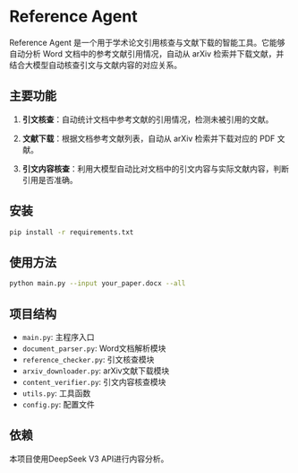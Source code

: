 # Reference Agent

Reference Agent 是一个用于学术论文引用核查与文献下载的智能工具。它能够自动分析 Word 文档中的参考文献引用情况，自动从 arXiv 检索并下载文献，并结合大模型自动核查引文与文献内容的对应关系。

## 主要功能

1. **引文核查**：自动统计文档中参考文献的引用情况，检测未被引用的文献。

2. **文献下载**：根据文档参考文献列表，自动从 arXiv 检索并下载对应的 PDF 文献。

3. **引文内容核查**：利用大模型自动比对文档中的引文内容与实际文献内容，判断引用是否准确。

## 安装

```bash
pip install -r requirements.txt
```

## 使用方法

```bash
python main.py --input your_paper.docx --all
```

## 项目结构

- `main.py`: 主程序入口
- `document_parser.py`: Word文档解析模块
- `reference_checker.py`: 引文核查模块
- `arxiv_downloader.py`: arXiv文献下载模块
- `content_verifier.py`: 引文内容核查模块
- `utils.py`: 工具函数
- `config.py`: 配置文件

## 依赖

本项目使用DeepSeek V3 API进行内容分析。
